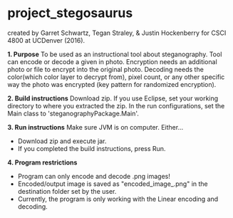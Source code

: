 # project_stegosaurus
created by Garret Schwartz, Tegan Straley, & Justin Hockenberry for CSCI 4800 at UCDenver (2016).

**1. Purpose**
  To be used as an instructional tool about steganography. Tool can encode or decode a given in photo. Encryption needs an additional photo or file to encrypt into the original photo. Decoding needs the color(which color layer to decrypt from), pixel count, or any other specific way the photo was encrypted (key pattern for randomized encryption).

**2. Build instructions**
  Download zip. If you use Eclipse, set your working directory to where you extracted the zip. In the run configurations, set the Main class to 'steganographyPackage.Main'.
  
**3. Run instructions**
Make sure JVM is on computer. Either...
  - Download zip and execute jar. 
  - If you completed the build instructions, press Run. 

 **4. Program restrictions**
- Program can only encode and decode .png images!
- Encoded/output image is saved as "encoded_image_<number>.png" in the destination folder set by the user. 
- Currently, the program is only working with the Linear encoding and decoding. 
  

